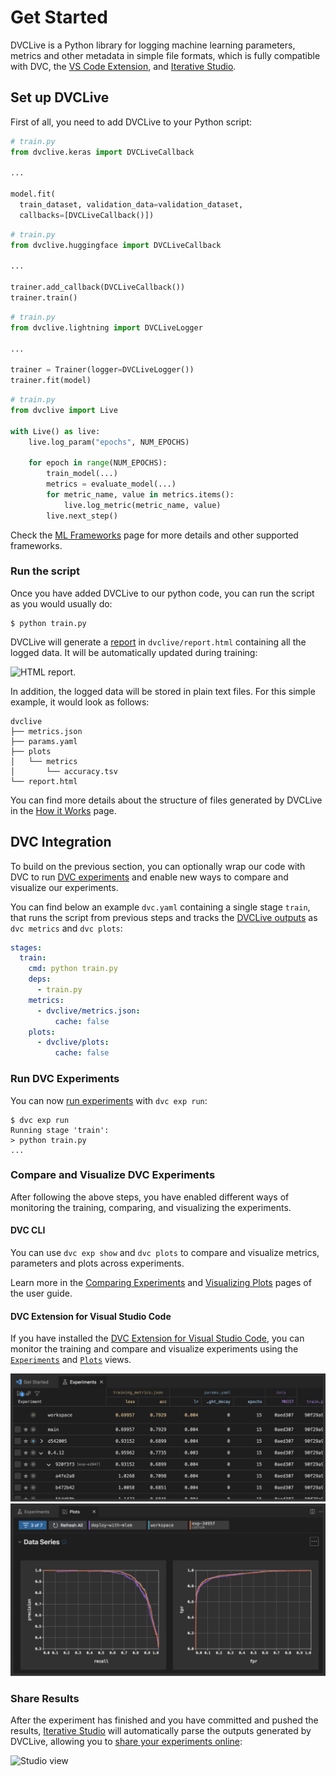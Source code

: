 # Get Started

DVCLive is a Python library for logging machine learning parameters, metrics and
other metadata in simple file formats, which is fully compatible with DVC, the
[VS Code Extension](https://marketplace.visualstudio.com/items?itemName=Iterative.dvc),
and [Iterative Studio](https://studio.iterative.ai/).

## Set up DVCLive

First of all, you need to add DVCLive to your Python script:

<toggle>
<tab title="Keras">

```python
# train.py
from dvclive.keras import DVCLiveCallback

...

model.fit(
  train_dataset, validation_data=validation_dataset,
  callbacks=[DVCLiveCallback()])
```

</tab>

<tab title="Hugging Face">

```python
# train.py
from dvclive.huggingface import DVCLiveCallback

...

trainer.add_callback(DVCLiveCallback())
trainer.train()
```

</tab>
<tab title="Pytorch Lightning">

```python
# train.py
from dvclive.lightning import DVCLiveLogger

...

trainer = Trainer(logger=DVCLiveLogger())
trainer.fit(model)
```

</tab>

<tab title="Python API">

```python
# train.py
from dvclive import Live

with Live() as live:
    live.log_param("epochs", NUM_EPOCHS)

    for epoch in range(NUM_EPOCHS):
        train_model(...)
        metrics = evaluate_model(...)
        for metric_name, value in metrics.items():
            live.log_metric(metric_name, value)
        live.next_step()
```

</tab>
</toggle>

Check the [ML Frameworks](/doc/dvclive/api-reference/ml-frameworks) page for
more details and other supported frameworks.

### Run the script

Once you have added DVCLive to our python code, you can run the script as you
would usually do:

```cli
$ python train.py
```

DVCLive will generate a [report](/doc/dvclive/api-reference/live/make_report) in
`dvclive/report.html` containing all the logged data. It will be automatically
updated during training:

![HTML report](/img/dvclive-html.gif).

In addition, the logged data will be stored in plain text files. For this simple
example, it would look as follows:

```
dvclive
├── metrics.json
├── params.yaml
├── plots
│   └── metrics
│       └── accuracy.tsv
└── report.html
```

<admon type="info" icon="book">

You can find more details about the structure of files generated by DVCLive in
the [How it Works](/doc/dvclive/how-it-works) page.

</admon>

## DVC Integration

To build on the previous section, you can optionally wrap our code with DVC to
run [DVC experiments](/doc/user-guide/experiment-management/) and enable new
ways to compare and visualize our experiments.

You can find below an example `dvc.yaml` containing a single stage `train`, that
runs the script from previous steps and tracks the
[DVCLive outputs](/doc/dvclive/how-it-works) as `dvc metrics` and `dvc plots`:

```yaml
stages:
  train:
    cmd: python train.py
    deps:
      - train.py
    metrics:
      - dvclive/metrics.json:
          cache: false
    plots:
      - dvclive/plots:
          cache: false
```

### Run DVC Experiments

You can now
[run experiments](/doc/user-guide/experiment-management/running-experiments)
with `dvc exp run`:

```cli
$ dvc exp run
Running stage 'train':
> python train.py
...
```

### Compare and Visualize DVC Experiments

After following the above steps, you have enabled different ways of monitoring
the training, comparing, and visualizing the experiments.

#### DVC CLI

You can use `dvc exp show` and `dvc plots` to compare and visualize metrics,
parameters and plots across experiments.

<admon type="info" icon="book">

Learn more in the
[Comparing Experiments](/doc/user-guide/experiment-management/comparing-experiments)
and [Visualizing Plots](/doc/user-guide/experiment-management/visualizing-plots)
pages of the user guide.

</admon>

#### DVC Extension for Visual Studio Code

If you have installed the
[DVC Extension for Visual Studio Code](https://marketplace.visualstudio.com/items?itemName=Iterative.dvc),
you can monitor the training and compare and visualize experiments using the
[`Experiments`](https://github.com/iterative/vscode-dvc/blob/main/extension/resources/walkthrough/experiments-table.md)
and
[`Plots`](https://github.com/iterative/vscode-dvc/blob/main/extension/resources/walkthrough/plots.md)
views.

![Experiments view](https://github.com/iterative/vscode-dvc/raw/main/extension/resources/walkthrough/images/experiments-table.png)
![Plots view](https://github.com/iterative/vscode-dvc/raw/main/extension/resources/walkthrough/images/plots-data-series.png)

### Share Results

After the experiment has finished and you have committed and pushed the results,
[Iterative Studio](/doc/studio) will automatically parse the outputs generated
by DVCLive, allowing you to
[share your experiments online](/doc/studio/get-started):

![Studio view](/img/dvclive-studio-plots.png)
